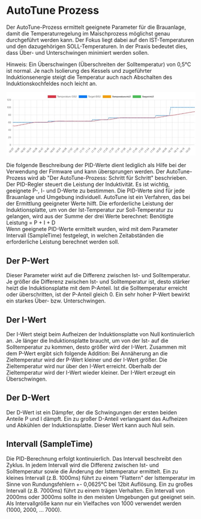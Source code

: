 # AutoTune Prozess

Der AutoTune-Prozess ermittelt geeignete Parameter für die Brauanlage, damit die Temperaturregelung im Maischprozess möglichst genau durchgeführt werden kann. Der Fokus liegt dabei auf den IST-Temperaturen und den dazugehörigen SOLL-Temperaturen. In der Praxis bedeutet dies, dass Über- und Unterschwingen minimiert werden sollen.

Hinweis: Ein Überschwingen (Überschreiten der Solltemperatur) von 0,5°C ist normal. Je nach Isolierung des Kessels und zugeführter Induktionsenergie steigt die Temperatur auch nach Abschalten des Induktionskochfeldes noch leicht an.

![AutoTune4](/docs/img/IDS-AutoTune-Ziel.jpg)

Die folgende Beschreibung der PID-Werte dient lediglich als Hilfe bei der Verwendung der Firmware und kann übersprungen werden. Der AutoTune-Prozess wird ab "Der AutoTune-Prozess: Schritt für Schritt" beschrieben.\
Der PID-Regler steuert die Leistung der Induktivität. Es ist wichtig, geeignete P-, I- und D-Werte zu bestimmen. Die PID-Werte sind für jede Brauanlage und Umgebung individuell. AutoTune ist ein Verfahren, das bei der Ermittlung geeigneter Werte hilft. Die erforderliche Leistung der Induktionsplatte, um von der Ist-Temperatur zur Soll-Temperatur zu gelangen, wird aus der Summe der drei Werte berechnet: Benötigte Leistung = P + I + D\
Wenn geeignete PID-Werte ermittelt wurden, wird mit dem Parameter Intervall (SampleTime) festgelegt, in welchen Zeitabständen die erforderliche Leistung berechnet werden soll.

## Der P-Wert

Dieser Parameter wirkt auf die Differenz zwischen Ist- und Solltemperatur. Je größer die Differenz zwischen Ist- und Solltemperatur ist, desto stärker heizt die Induktionsplatte mit dem P-Anteil. Ist die Solltemperatur erreicht oder überschritten, ist der P-Anteil gleich 0. Ein sehr hoher P-Wert bewirkt ein starkes Über- bzw. Unterschwingen.

## Der I-Wert

Der I-Wert steigt beim Aufheizen der Induktionsplatte von Null kontinuierlich an. Je länger die Induktionsplatte braucht, um von der Ist- auf die Solltemperatur zu kommen, desto größer wird der I-Wert. Zusammen mit dem P-Wert ergibt sich folgende Addition: Bei Annäherung an die Zieltemperatur wird der P-Wert kleiner und der I-Wert größer. Die Zieltemperatur wird nur über den I-Wert erreicht. Oberhalb der Zieltemperatur wird der I-Wert wieder kleiner. Der I-Wert erzeugt ein Überschwingen.

## Der D-Wert

Der D-Wert ist ein Dämpfer, der die Schwingungen der ersten beiden Anteile P und I dämpft. Ein zu großer D-Anteil verlangsamt das Aufheizen und Abkühlen der Induktionsplatte. Dieser Wert kann auch Null sein.

## Intervall (SampleTime)

Die PID-Berechnung erfolgt kontinuierlich. Das Intervall beschreibt den Zyklus. In jedem Intervall wird die Differenz zwischen Ist- und Solltemperatur sowie die Änderung der Isttemperatur ermittelt. Ein zu kleines Intervall (z.B. 1000ms) führt zu einem "Flattern" der Isttemperatur im Sinne von Rundungsfehlern +- 0,0625°C bei 12bit Auflösung. Ein zu großes Intervall (z.B. 7000ms) führt zu einem trägen Verhalten. Ein Intervall von 2000ms oder 3000ms sollte in den meisten Umgebungen gut geeignet sein. Als Intervallgröße kann nur ein Vielfaches von 1000 verwendet werden (1000, 2000, ... 7000).

